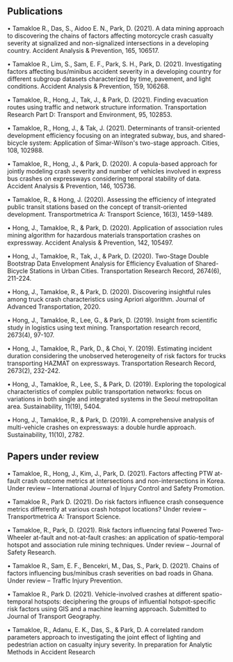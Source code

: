 ## Publications
• Tamakloe R., Das, S., Aidoo E. N., Park, D. (2021). A data mining approach to discovering the chains of factors affecting motorcycle crash casualty severity at signalized and non-signalized intersections in a developing country. Accident Analysis & Prevention, 165, 106517. 

• Tamakloe R., Lim, S., Sam, E. F., Park, S. H., Park, D. (2021). Investigating factors affecting bus/minibus accident severity in a developing country for different subgroup datasets characterized by time, pavement, and light conditions. Accident Analysis & Prevention, 159, 106268. 

• Tamakloe, R., Hong, J., Tak, J., & Park, D. (2021). Finding evacuation routes using traffic and network structure information. Transportation Research Part D: Transport and Environment, 95, 102853. 

• Tamakloe, R., Hong, J., & Tak, J. (2021). Determinants of transit-oriented development efficiency focusing on an integrated subway, bus, and shared-bicycle system: Application of Simar-Wilson's two-stage approach. Cities, 108, 102988. 

• Tamakloe, R., Hong, J., & Park, D. (2020). A copula-based approach for jointly modeling crash severity and number of vehicles involved in express bus crashes on expressways considering temporal stability of data. Accident Analysis & Prevention, 146, 105736. 

• Tamakloe, R., & Hong, J. (2020). Assessing the efficiency of integrated public transit stations based on the concept of transit-oriented development. Transportmetrica A: Transport Science, 16(3), 1459-1489. 

• Hong, J., Tamakloe, R., & Park, D. (2020). Application of association rules mining algorithm for hazardous materials transportation crashes on expressway. Accident Analysis & Prevention, 142, 105497. 

• Hong, J., Tamakloe, R., Tak, J., & Park, D. (2020). Two-Stage Double Bootstrap Data Envelopment Analysis for Efficiency Evaluation of Shared-Bicycle Stations in Urban Cities. Transportation Research Record, 2674(6), 211-224. 

• Hong, J., Tamakloe, R., & Park, D. (2020). Discovering insightful rules among truck crash characteristics using Apriori algorithm. Journal of Advanced Transportation, 2020. 

• Hong, J., Tamakloe, R., Lee, G., & Park, D. (2019). Insight from scientific study in logistics using text mining. Transportation research record, 2673(4), 97-107. 

• Hong, J., Tamakloe, R., Park, D., & Choi, Y. (2019). Estimating incident duration considering the unobserved heterogeneity of risk factors for trucks transporting HAZMAT on expressways. Transportation Research Record, 2673(2), 232-242. 

• Hong, J., Tamakloe, R., Lee, S., & Park, D. (2019). Exploring the topological characteristics of complex public transportation networks: focus on variations in both single and integrated systems in the Seoul metropolitan area. Sustainability, 11(19), 5404. 

• Hong, J., Tamakloe, R., & Park, D. (2019). A comprehensive analysis of multi-vehicle crashes on expressways: a double hurdle approach. Sustainability, 11(10), 2782.


## Papers under review 
• Tamakloe, R., Hong, J., Kim, J., Park, D. (2021). Factors affecting PTW at-fault crash outcome metrics at intersections and non-intersections in Korea. Under review – International Journal of Injury Control and Safety Promotion. 

• Tamakloe R., Park D. (2021). Do risk factors influence crash consequence metrics differently at various crash hotspot locations? Under review – Transportmetrica A: Transport Science. 

• Tamakloe, R., Park, D. (2021). Risk factors influencing fatal Powered Two-Wheeler at-fault and not-at-fault crashes: an application of spatio-temporal hotspot and association rule mining techniques. Under review – Journal of Safety Research. 

• Tamakloe R., Sam, E. F., Bencekri, M., Das, S., Park, D. (2021). Chains of factors influencing bus/minibus crash severities on bad roads in Ghana. Under review – Traffic Injury Prevention. 

• Tamakloe R., Park D. (2021). Vehicle-involved crashes at different spatio-temporal hotspots: deciphering the groups of influential hotspot-specific risk factors using GIS and a machine learning approach. Submitted to Journal of Transport Geography. 

• Tamakloe, R., Adanu, E. K., Das, S., & Park, D. A correlated random parameters approach to investigating the joint effect of lighting and pedestrian action on casualty injury severity. In preparation for Analytic Methods in Accident Research
